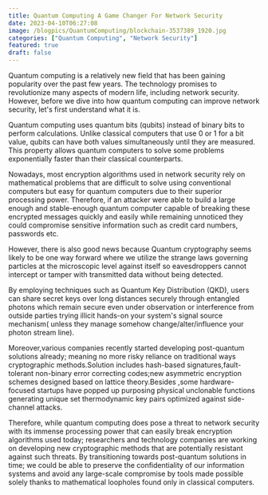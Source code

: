```yaml
---
title: Quantum Computing A Game Changer For Network Security 
date: 2023-04-10T06:27:08
image: /blogpics/QuantumComputing/blockchain-3537389_1920.jpg
categories: ["Quantum Computing", "Network Security"]
featured: true
draft: false
---
```

Quantum computing is a relatively new field that has been gaining popularity over the past few years. The technology promises to revolutionize many aspects of modern life, including network security. However, before we dive into how quantum computing can improve network security, let's first understand what it is.

Quantum computing uses quantum bits (qubits) instead of binary bits to perform calculations. Unlike classical computers that use 0 or 1 for a bit value, qubits can have both values simultaneously until they are measured. This property allows quantum computers to solve some problems exponentially faster than their classical counterparts.

Nowadays, most encryption algorithms used in network security rely on mathematical problems that are difficult to solve using conventional computers but easy for quantum computers due to their superior processing power. Therefore, if an attacker were able to build a large enough and stable-enough quantum computer capable of breaking these encrypted messages quickly and easily while remaining unnoticed they could compromise sensitive information such as credit card numbers, passwords etc.

However, there is also good news because Quantum cryptography seems likely to be one way forward where we utilize the strange laws governing particles at the microscopic level against itself so eavesdroppers cannot intercept or tamper with transmitted data without being detected.

By employing techniques such as Quantum Key Distribution (QKD), users can share secret keys over long distances securely through entangled photons which remain secure even under observation or interference from outside parties trying illicit hands-on your system's signal source mechanism( unless they manage somehow change/alter/influence your photon stream line).

Moreover,various companies recently started developing post-quantum solutions already; meaning no more risky reliance on traditional ways cryptographic methods.Solution includes hash-based signatures,fault-tolerant non-binary error correcting codes;new asymmetric encryption schemes designed based on lattice theory.Besides ,some hardware-focused startups have popped up purposing physical unclonable functions generating unique set thermodynamic key pairs optimized against side-channel attacks.

Therefore, while quantum computing does pose a threat to network security with its immense processing power that can easily break encryption algorithms used today; researchers and technology companies are working on developing new cryptographic methods that are potentially resistant against such threats. By transitioning towards post-quantum solutions in time; we could be able to preserve the confidentiality of our information systems and avoid any large-scale compromise by tools made possible solely thanks to mathematical loopholes found only in classical computers.